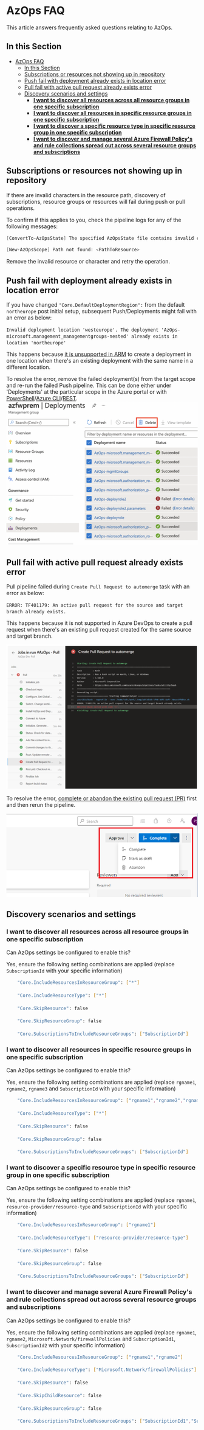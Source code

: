 # AzOps FAQ

This article answers frequently asked questions relating to AzOps.

## In this Section

- [AzOps FAQ](#azops-faq)
  - [In this Section](#in-this-section)
  - [Subscriptions or resources not showing up in repository](#subscriptions-or-resources-not-showing-up-in-repository)
  - [Push fail with deployment already exists in location error](#push-fail-with-deployment-already-exists-in-location-error)
  - [Pull fail with active pull request already exists error](#pull-fail-with-active-pull-request-already-exists-error)
  - [Discovery scenarios and settings](#discovery-scenarios-and-settings)
    - [**I want to discover all resources across all resource groups in one specific subscription**](#i-want-to-discover-all-resources-across-all-resource-groups-in-one-specific-subscription)
    - [**I want to discover all resources in specific resource groups in one specific subscription**](#i-want-to-discover-all-resources-in-specific-resource-groups-in-one-specific-subscription)
    - [**I want to discover a specific resource type in specific resource group in one specific subscription**](#i-want-to-discover-a-specific-resource-type-in-specific-resource-group-in-one-specific-subscription)
    - [**I want to discover and manage several Azure Firewall Policy's and rule collections spread out across several resource groups and subscriptions**](#i-want-to-discover-and-manage-several-azure-firewall-policys-and-rule-collections-spread-out-across-several-resource-groups-and-subscriptions)

## Subscriptions or resources not showing up in repository

If there are invalid characters in the resource path, discovery of subscriptions, resource groups or resources will fail during push or pull operations.

To confirm if this applies to you, check the pipeline logs for any of the following messages:

```powershell
[ConvertTo-AzOpsState] The specified AzOpsState file contains invalid characters (remove any "[" or "]" characters)! <PathToResource>
```

```powershell
[New-AzOpsScope] Path not found: <PathToResource>
```

Remove the invalid resource or character and retry the operation.

## Push fail with deployment already exists in location error

If you have changed `"Core.DefaultDeploymentRegion":` from the default `northeurope` post initial setup, subsequent Push/Deployments might fail with an error as below:

`Invalid deployment location 'westeurope'. The deployment 'AzOps-microsoft.management_managementgroups-nested' already exists in location 'northeurope'`

This happens because [it is unsupported in ARM](https://docs.microsoft.com/en-us/azure/azure-resource-manager/templates/deploy-to-management-group?tabs=azure-cli#deployment-location-and-name) to create a deployment in one location when there's an existing deployment with the same name in a different location.

To resolve the error, remove the failed deployment(s) from the target scope and re-run the failed Push pipeline. This can be done either under 'Deployments' at the particular scope in the Azure portal  or with [PowerShell](https://docs.microsoft.com/en-us/powershell/module/az.resources/remove-azmanagementgroupdeployment?view=azps-7.1.0)/[Azure CLI](https://docs.microsoft.com/en-us/cli/azure/deployment/mg?view=azure-cli-latest#az-deployment-mg-delete)/[REST](https://docs.microsoft.com/en-us/rest/api/resources/deployments/delete-at-management-group-scope).
![Delete Deployments at scope](./Media/FAQ/delete_deployments.png)

## Pull fail with active pull request already exists error

Pull pipeline failed during `Create Pull Request to automerge` task with an error as below:

`ERROR: TF401179: An active pull request for the source and target branch already exists.`

This happens because it is not supported in Azure DevOps to create a pull request when there's an existing pull request created for the same source and target branch.

![Error](./Media/FAQ/existing_pr_error.png)

To resolve the error, [complete or abandon the existing pull request (PR)](https://docs.microsoft.com/en-us/azure/devops/repos/git/complete-pull-requests?view=azure-devops&tabs=browser) first and then rerun the pipeline.

![PR](./Media/FAQ/pr.png)

## Discovery scenarios and settings

### **I want to discover all resources across all resource groups in one specific subscription**

Can AzOps settings be configured to enable this?

Yes, ensure the following setting combinations are applied (replace `SubscriptionId` with your specific information)

```bash
    "Core.IncludeResourcesInResourceGroup": ["*"]

    "Core.IncludeResourceType": ["*"]

    "Core.SkipResource": false

    "Core.SkipResourceGroup": false

    "Core.SubscriptionsToIncludeResourceGroups": ["SubscriptionId"]
```

### **I want to discover all resources in specific resource groups in one specific subscription**

Can AzOps settings be configured to enable this?

Yes, ensure the following setting combinations are applied (replace `rgname1`, `rgname2`, `rgname3` and `SubscriptionId` with your specific information)

```bash
    "Core.IncludeResourcesInResourceGroup": ["rgname1","rgname2","rgname3"]

    "Core.IncludeResourceType": ["*"]

    "Core.SkipResource": false

    "Core.SkipResourceGroup": false

    "Core.SubscriptionsToIncludeResourceGroups": ["SubscriptionId"]
```

### **I want to discover a specific resource type in specific resource group in one specific subscription**

Can AzOps settings be configured to enable this?

Yes, ensure the following setting combinations are applied (replace `rgname1`, `resource-provider/resource-type` and `SubscriptionId` with your specific information)

```bash
    "Core.IncludeResourcesInResourceGroup": ["rgname1"]

    "Core.IncludeResourceType": ["resource-provider/resource-type"]

    "Core.SkipResource": false

    "Core.SkipResourceGroup": false

    "Core.SubscriptionsToIncludeResourceGroups": ["SubscriptionId"]
```

### **I want to discover and manage several Azure Firewall Policy's and rule collections spread out across several resource groups and subscriptions**

Can AzOps settings be configured to enable this?

Yes, ensure the following setting combinations are applied (replace `rgname1`, `rgname2`, `Microsoft.Network/firewallPolicies` and `SubscriptionId1`, `SubscriptionId2` with your specific information)

```bash
    "Core.IncludeResourcesInResourceGroup": ["rgname1","rgname2"]

    "Core.IncludeResourceType": ["Microsoft.Network/firewallPolicies"]

    "Core.SkipResource": false

    "Core.SkipChildResource": false

    "Core.SkipResourceGroup": false

    "Core.SubscriptionsToIncludeResourceGroups": ["SubscriptionId1","SubscriptionId2"]
```
